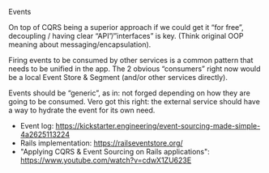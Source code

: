 Events

On top of CQRS being a superior approach if we could get it “for free”, decoupling / having clear “API”/”interfaces” is key. (Think original OOP meaning about messaging/encapsulation).

Firing events to be consumed by other services is a common pattern that needs to be unified in the app. The 2 obvious “consumers” right now would be a local Event Store & Segment (and/or other services directly).

Events should be “generic”, as in: not forged depending on how they are going to be consumed.
Vero got this right: the external service should have a way to hydrate the event for its own need.


- Event log: https://kickstarter.engineering/event-sourcing-made-simple-4a2625113224
- Rails implementation: https://railseventstore.org/
- "Applying CQRS & Event Sourcing on Rails applications": https://www.youtube.com/watch?v=cdwX1ZU623E

